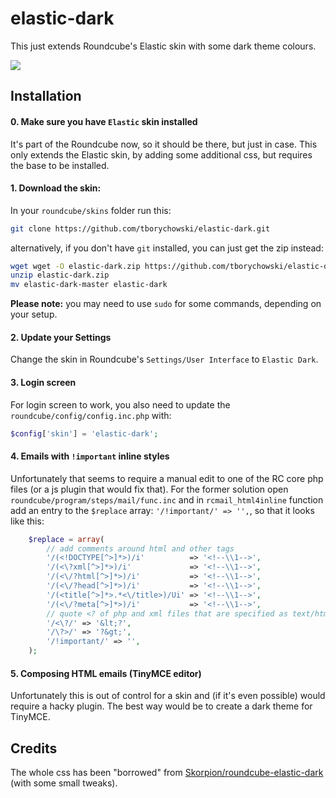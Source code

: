 elastic-dark
============

This just extends Roundcube's Elastic skin with some dark theme colours.

![](https://raw.githubusercontent.com/Skorpion/roundcube-elastic-dark/master/assets/mail-7.png)


## Installation

#### 0. Make sure you have `Elastic` skin installed
It's part of the Roundcube now, so it should be there, but just in case.
This only extends the Elastic skin, by adding some additional css, but requires the base to be installed.

#### 1. Download the skin:
In your `roundcube/skins` folder run this:
```sh
git clone https://github.com/tborychowski/elastic-dark.git
```
alternatively, if you don't have `git` installed, you can just get the zip instead:
```sh
wget wget -O elastic-dark.zip https://github.com/tborychowski/elastic-dark/archive/master.zip
unzip elastic-dark.zip
mv elastic-dark-master elastic-dark
```
**Please note:** you may need to use `sudo` for some commands, depending on your setup.


#### 2. Update your Settings
Change the skin in Roundcube's `Settings/User Interface` to `Elastic Dark`.

#### 3. Login screen
For login screen to work, you also need to update the `roundcube/config/config.inc.php` with:
```php
$config['skin'] = 'elastic-dark';
```

#### 4. Emails with `!important` inline styles
Unfortunately that seems to require a manual edit to one of the RC core php files (or a js plugin that would fix that).
For the former solution open `roundcube/program/steps/mail/func.inc` and in `rcmail_html4inline` function add an entry to the `$replace` array: `'/!important/' => '',`, so that it looks like this:
```php
    $replace = array(
        // add comments around html and other tags
        '/(<!DOCTYPE[^>]*>)/i'          => '<!--\\1-->',
        '/(<\?xml[^>]*>)/i'             => '<!--\\1-->',
        '/(<\/?html[^>]*>)/i'           => '<!--\\1-->',
        '/(<\/?head[^>]*>)/i'           => '<!--\\1-->',
        '/(<title[^>]*>.*<\/title>)/Ui' => '<!--\\1-->',
        '/(<\/?meta[^>]*>)/i'           => '<!--\\1-->',
        // quote <? of php and xml files that are specified as text/html
        '/<\?/' => '&lt;?',
        '/\?>/' => '?&gt;',
        '/!important/' => '',
    );
```

#### 5. Composing HTML emails (TinyMCE editor)
Unfortunately this is out of control for a skin and (if it's even possible) would require a hacky plugin. The best way would be to create a dark theme for TinyMCE.


## Credits
The whole css has been "borrowed" from [Skorpion/roundcube-elastic-dark](https://github.com/Skorpion/roundcube-elastic-dark) (with some small tweaks).
